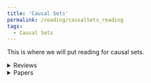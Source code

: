 ```yaml
---
title: 'Causal Sets'
permalink: /reading/causalSets_reading
tags:
  - Causal Sets
---
```


This is where we will put reading for causal sets.

<details>
  <summary>Reviews</summary>
  <ul>
    <li>
      <a href="" target="_blank">
        f
      </a>
    </li>
  </ul>
</details>


<details>
  <summary>Papers</summary>
  <ul>
    <li>
      <a href="https://arxiv.org/abs/1502.05388" target="_blank">
        Boundary Terms for Causal Sets
      </a>
    </li>
  </ul>
</details>



